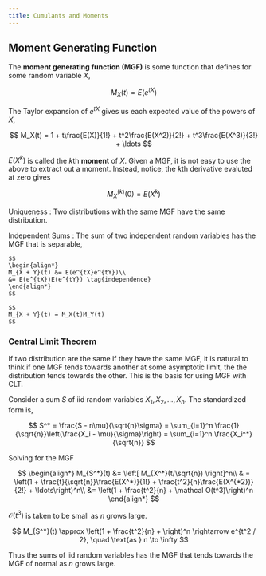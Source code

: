 ```yaml
---
title: Cumulants and Moments
---
```


## Moment Generating Function

The **moment generating function (MGF)** is some function that defines for some random variable $X$,

$$
M_X(t) = E(e^{tX})
$$

The Taylor expansion of $e^{tX}$ gives us each expected value of the powers of $X$,

$$
M_X(t) = 1 + t\frac{E(X)}{1!} + t^2\frac{E(X^2)}{2!} + t^3\frac{E(X^3)}{3!} + \ldots
$$

$E(X^k)$ is called the $k$th **moment** of $X$. Given a MGF, it is not easy to use the above to extract out a moment. Instead, notice, the $k$th derivative evaluted at zero gives

$$
M_X^{(k)}(0) = E(X^k)
$$

Uniqueness
: Two distributions with the same MGF have the same distribution.

Independent Sums
: The sum of two independent random variables has the MGF that is separable,

	$$
	\begin{align*}
	M_{X + Y}(t) &= E(e^{tX}e^{tY})\\
	&= E(e^{tX})E(e^{tY}) \tag{independence}
	\end{align*}
	$$

	$$
	M_{X + Y}(t) = M_X(t)M_Y(t)
	$$

### Central Limit Theorem

If two distribution are the same if they have the same MGF, it is natural to think if one MGF tends towards another at some asymptotic limit, the the distribution tends towards the other. This is the basis for using MGF with CLT.

Consider a sum $S$ of iid random variables $X_1, X_2, \ldots, X_n$. The standardized form is,

$$
S^* = \frac{S - n\mu}{\sqrt{n}\sigma} = \sum_{i=1}^n \frac{1}{\sqrt{n}}\left(\frac{X_i - \mu}{\sigma}\right) = \sum_{i=1}^n \frac{X_i^*}{\sqrt{n}}
$$

Solving for the MGF

$$
\begin{align*}
M_{S^*}(t) &= \left[ M_{X^*}(t/\sqrt{n}) \right]^n\\
& = \left(1 + \frac{t}{\sqrt{n}}\frac{E(X^*)}{1!} + \frac{t^2}{n}\frac{E(X^{*2})}{2!} + \ldots\right)^n\\
&= \left(1 + \frac{t^2}{n} + \mathcal O(t^3)\right)^n
\end{align*}
$$

$\mathcal O(t^3)$ is taken to be small as $n$ grows large.

$$
M_{S^*}(t) \approx \left(1 + \frac{t^2}{n} + \right)^n \rightarrow e^{t^2 / 2}, \quad \text{as } n \to \infty
$$

Thus the sums of iid random variables has the MGF that tends towards the MGF of normal as $n$ grows large.